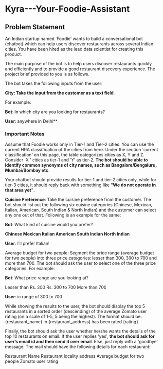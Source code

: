 # Kyra---Your-Foodie-Assistant


## Problem Statement
An Indian startup named 'Foodie' wants to build a conversational bot (chatbot) which can help users discover restaurants across several Indian cities. You have been hired as the lead data scientist for creating this product.

The main purpose of the bot is to help users discover restaurants quickly and efficiently and to provide a good restaurant discovery experience. The project brief provided to you is as follows.

 

The bot takes the following inputs from the user:

**City: Take the input from the customer as a text field**.

For example:

**Bot**: In which city are you looking for restaurants?

**User**: anywhere in Delhi**



### Important Notes 

Assume that Foodie works only in Tier-1 and Tier-2 cities. You can use the current HRA classification of the cities from here. Under the section 'current classification' on this page, the table categorizes cities as X, Y and Z. Consider 'X ' cities as tier-1 and 'Y' as tier-2. 
**The bot should be able to identify common synonyms of city names, such as Bangalore/Bengaluru, Mumbai/Bombay etc**.
 

Your chatbot should provide results for tier-1 and tier-2 cities only, while for tier-3 cities, it should reply back with something like **"We do not operate in that area yet"**.


**Cuisine Preference**: Take the cuisine preference from the customer. The bot should list out the following six cuisine categories (Chinese, Mexican, Italian, American, South Indian & North Indian) and the customer can select any one out of that. Following is an example for the same:

**Bot**: What kind of cuisine would you prefer?

**Chinese
Mexican
Italian
American
South Indian
North Indian**

**User**: I’ll prefer Italian!
 

Average budget for two people: Segment the price range (average budget for two people) into three price categories: lesser than 300, 300 to 700 and more than 700. The bot should ask the user to select one of the three price categories. For example:

**Bot**: What price range are you looking at?

Lesser than Rs. 300
Rs. 300 to 700
More than 700

**User**: in range of 300 to 700

While showing the results to the user, the bot should display the top 5 restaurants in a sorted order (descending) of the average Zomato user rating (on a scale of 1-5, 5 being the highest). The format should be: {restaurant_name} in {restaurant_address} has been rated {rating}.


Finally, the bot should ask the user whether he/she wants the details of the top 10 restaurants on email. If the user replies 'yes', **the bot should ask for user’s email id and then send it over email**. Else, just reply with a 'goodbye' message. The mail should have the following details for each restaurant:

Restaurant Name
Restaurant locality address
Average budget for two people
Zomato user rating
